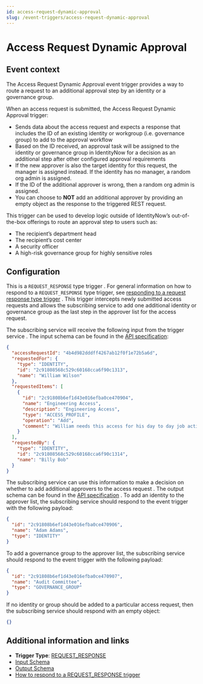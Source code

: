 ```yaml
---
id: access-request-dynamic-approval
slug: /event-triggers/access-request-dynamic-approval
---
```


# Access Request Dynamic Approval

## Event context

The Access Request Dynamic Approval event trigger provides a way to route a request to an additional approval step by an identity or a governance group.

When an access request is submitted, the Access Request Dynamic Approval trigger:

- Sends data about the access request and expects a response that includes the ID of an existing identity or workgroup (i.e. governance group) to add to the approval workflow
- Based on the ID received, an approval task will be assigned to the identity or governance group in IdentityNow for a decision as an additional step after other configured approval requirements
- If the new approver is also the target identity for this request, the manager is assigned instead. If the identity has no manager, a random org admin is assigned.
- If the ID of the additional approver is wrong, then a random org admin is assigned.
- You can choose to **NOT** add an additional approver by providing an empty object as the
response to the triggered REST request.

This trigger can be used to develop logic outside of IdentityNow’s out-of-the-box offerings to route an approval step to users such as:

- The recipient’s department head
- The recipient’s cost center
- A security officer
- A high-risk governance group for highly sensitive roles

## Configuration

This is a `REQUEST_RESPONSE` type trigger . For general information on how to respond to a `REQUEST_RESPONSE` type trigger, see [responding to a request response type trigger](./getting-started/responding-to-a-request-response-trigger.md) . This trigger intercepts newly submitted access requests and allows the subscribing service to add one additional identity or governance group as the last step in the approver list for the access request.

The subscribing service will receive the following input from the trigger service . The input schema can be found in the [API specification](https://developer.sailpoint.com/apis/beta/#section/Access-Request-Dynamic-Approver-Event-Trigger-Input):

```json
{
  "accessRequestId": "4b4d982dddff4267ab12f0f1e72b5a6d",
  "requestedFor": {
    "type": "IDENTITY",
    "id": "2c91808568c529c60168cca6f90c1313",
    "name": "William Wilson"
  },
  "requestedItems": [
    {
      "id": "2c91808b6ef1d43e016efba0ce470904",
      "name": "Engineering Access",
      "description": "Engineering Access",
      "type": "ACCESS_PROFILE",
      "operation": "Add",
      "comment": "William needs this access for his day to day job activities."
    }
  ],
  "requestedBy": {
    "type": "IDENTITY",
    "id": "2c91808568c529c60168cca6f90c1314",
    "name": "Billy Bob"
  }
}
```

The subscribing service can use this information to make a decision on whether to add additional approvers to the access request . The output schema can be found in the [API specification](https://developer.sailpoint.com/apis/beta/#section/Access-Request-Dynamic-Approver-Event-Trigger-Output) . To add an identity to the approver list, the subscribing service should respond to the event trigger with the following payload:

```json
{
  "id": "2c91808b6ef1d43e016efba0ce470906",
  "name": "Adam Adams",
  "type": "IDENTITY"
}
```

To add a governance group to the approver list, the subscribing service should respond to the event trigger with the following payload:

```json
{
  "id": "2c91808b6ef1d43e016efba0ce470907",
  "name": "Audit Committee",
  "type": "GOVERNANCE_GROUP"
}
```

If no identity or group should be added to a particular access request, then the subscribing service should respond with an empty object:

```json
{}
```

## Additional information and links

- **Trigger Type**: [REQUEST_RESPONSE](../event-triggers-trigger-types.md#request-response)
- [Input Schema](https://developer.sailpoint.com/apis/beta/#section/Access-Request-Dynamic-Approver-Event-Trigger-Input)
- [Output Schema](https://developer.sailpoint.com/apis/beta/#section/Access-Request-Dynamic-Approver-Event-Trigger-Output)
- [How to respond to a REQUEST_RESPONSE trigger](../event-triggers-responding-to-a-request-response-trigger.md)
